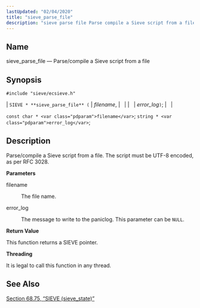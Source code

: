 ```yaml
---
lastUpdated: "02/04/2020"
title: "sieve_parse_file"
description: "sieve parse file Parse compile a Sieve script from a file SIEVE sieve parse file filename error log const char filename string error log Parse compile a Sieve script from a file The script must be UTF 8 encoded as per RFC 3028 filename The file name error log The..."
---
```


<a name="apis.sieve_parse_file"></a> 
## Name

sieve_parse_file — Parse/compile a Sieve script from a file

## Synopsis

`#include "sieve/ecsieve.h"`

| `SIEVE * **sieve_parse_file** (` | <var class="pdparam">filename</var>, |   |
|   | <var class="pdparam">error_log</var>`)`; |   |

`const char * <var class="pdparam">filename</var>`;
`string * <var class="pdparam">error_log</var>`;<a name="idp60426768"></a> 
## Description

Parse/compile a Sieve script from a file. The script must be UTF-8 encoded, as per RFC 3028.

**<a name="idp60428048"></a> Parameters**

<dl class="variablelist">

<dt>filename</dt>

<dd>

The file name.

</dd>

<dt>error_log</dt>

<dd>

The message to write to the paniclog. This parameter can be `NULL`.

</dd>

</dl>

**<a name="idp60433088"></a> Return Value**

This function returns a SIEVE pointer.

**<a name="idp60434016"></a> Threading**

It is legal to call this function in any thread.

<a name="idp60435120"></a> 
## See Also

[Section 68.75, “SIEVE (sieve_state)”](structs.sieve "68.75. SIEVE (sieve_state)")